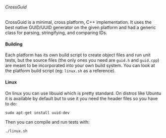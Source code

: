 ###### CrossGuid

CrossGuid is a minimal, cross platform, C++ implementation. It uses the best
native GUID/UUID generator on the given platform and had a generic class for
parsing, stringifying, and comparing IDs.

#### Building

Each platform has its own build script to create object files and run unit
tests, but the source files (the only ones you need are `guid.h` and
`guid.cpp`) are meant to be incorporated into your own build system. You can
look at the platform build script (eg: `linux.sh` as a reference).

#### Linux

On linux you can use libuuid which is pretty standard. On distros like Ubuntu
it is available by default but to use it you need the header files so you have
to do:

    sudo apt-get install uuid-dev

Then you can compile and run tests with:

    ./linux.sh

